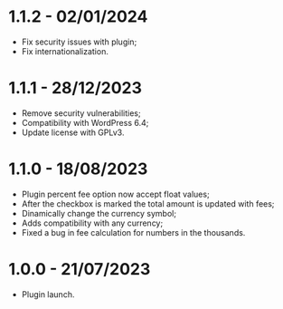 # 1.1.2 - 02/01/2024
* Fix security issues with plugin;
* Fix internationalization.

# 1.1.1 - 28/12/2023
* Remove security vulnerabilities;
* Compatibility with WordPress 6.4;
* Update license with GPLv3.

# 1.1.0 - 18/08/2023
* Plugin percent fee option now accept float values;
* After the checkbox is marked the total amount is updated with fees;
* Dinamically change the currency symbol;
* Adds compatibility with any currency;
* Fixed a bug in fee calculation for numbers in the thousands.

# 1.0.0 - 21/07/2023
* Plugin launch.